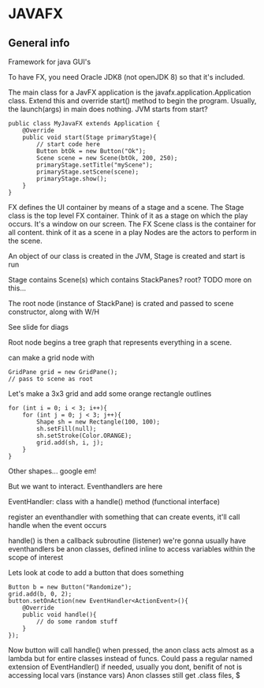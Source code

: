 # JAVAFX
## General info
Framework for java GUI's

To have FX, you need Oracle JDK8 (not openJDK 8) so that it's included.

The main class for a JavFX application is the javafx.application.Application class.
Extend this and override start() method to begin the program.
Usually, the launch(args) in main does nothing. JVM starts from start?

	public class MyJavaFX extends Application {
		@Override 
		public void start(Stage primaryStage){
			// start code here
			Button btOk = new Button("Ok");
			Scene scene = new Scene(btOk, 200, 250);
			primaryStage.setTitle("myScene");
			primaryStage.setScene(scene);
			primaryStage.show();
		}
	}

FX defines the UI container by means of a stage and a scene.
The Stage class is the top level FX container. Think of it as a stage on which 
the play occurs. It's a window on our screen.
The FX Scene class is the container for all content. think of it as a scene in a play
Nodes are the actors to perform in the scene.

An object of our class is created in the JVM, Stage is created and start is run

Stage contains Scene(s) which contains StackPanes? root? TODO more on this...

The root node (instance of StackPane) is crated and passed to scene constructor,
along with W/H

See slide for diags

Root node begins a tree graph that represents everything in a scene.

can make a grid node with 

	GridPane grid = new GridPane();
	// pass to scene as root 

Let's make a 3x3 grid and add some orange rectangle outlines

	for (int i = 0; i < 3; i++){
		for (int j = 0; j < 3; j++){
			Shape sh = new Rectangle(100, 100);
			sh.setFill(null);
			sh.setStroke(Color.ORANGE);
			grid.add(sh, i, j);
		}
	}
	
Other shapes... google em!

But we want to interact. Eventhandlers are here

EventHandler: class with a handle() method (functional interface)

register an eventhandler with something that can create events, it'll call handle when the event occurs

handle() is then a callback subroutine (listener)
we're gonna usually have eventhandlers be anon classes, defined inline to access variables within the scope of interest

Lets look at code to add a button that does something

	Button b = new Button("Randomize");
	grid.add(b, 0, 2);
	button.setOnAction(new EventHandler<ActionEvent>(){
		@Override
		public void handle(){
			// do some random stuff
		}
	});

Now button will call handle() when pressed, the anon class acts almost as a lambda but for entire classes instead of funcs.
Could pass a regular named extension of EventHandler<ActionEvent>() if needed, usually you dont, benifit of not is accessing local vars (instance vars)
Anon classes still get .class files, <parentFile>$<number>











